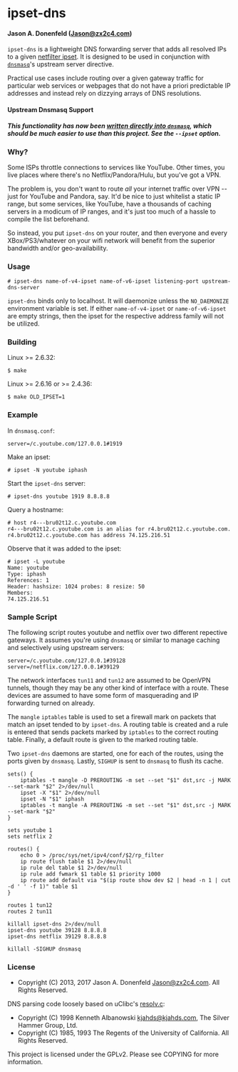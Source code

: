 # ipset-dns
#### Jason A. Donenfeld (<Jason@zx2c4.com>)

`ipset-dns` is a lightweight DNS forwarding server that adds all resolved IPs
to a given [netfilter ipset](http://ipset.netfilter.org/). It is designed to be
used in conjunction with [`dnsmasq`](http://www.thekelleys.org.uk/dnsmasq/doc.html)'s
upstream server directive.

Practical use cases include routing over a given gateway traffic for particular
web services or webpages that do not have a priori predictable IP addresses and
instead rely on dizzying arrays of DNS resolutions.

#### Upstream Dnsmasq Support

***This functionality has now been [written directly into `dnsmasq`](http://thekelleys.org.uk/gitweb/?p=dnsmasq.git;a=commit;h=13d86c7372e01392d1e3af7c90312b49e2a5c15d), which should be much easier to use than this project. See the `--ipset` option.***


### Why?

Some ISPs throttle connections to services like YouTube. Other times,
you live places where there's no Netflix/Pandora/Hulu, but you've got a VPN.

The problem is, you don't want to route *all* your internet traffic over VPN -- just
for YouTube and Pandora, say. It'd be nice to just whitelist a static IP range,
but some services, like YouTube, have a thousands of caching servers in a modicum
of IP ranges, and it's just too much of a hassle to compile the list beforehand.

So instead, you put `ipset-dns` on your router, and then everyone and every
XBox/PS3/whatever on your wifi network will benefit from the superior
bandwidth and/or geo-availability.

### Usage

    # ipset-dns name-of-v4-ipset name-of-v6-ipset listening-port upstream-dns-server

`ipset-dns` binds only to localhost. It will daemonize unless the `NO_DAEMONIZE`
environment variable is set. If either `name-of-v4-ipset` or `name-of-v6-ipset` are
empty strings, then the ipset for the respective address family will not be utilized.

### Building

Linux >= 2.6.32:

    $ make

Linux >= 2.6.16 or >= 2.4.36:

    $ make OLD_IPSET=1

### Example

In `dnsmasq.conf`:

	server=/c.youtube.com/127.0.0.1#1919

Make an ipset:

	# ipset -N youtube iphash

Start the `ipset-dns` server:

	# ipset-dns youtube 1919 8.8.8.8

Query a hostname:

	# host r4---bru02t12.c.youtube.com
	r4---bru02t12.c.youtube.com is an alias for r4.bru02t12.c.youtube.com.
	r4.bru02t12.c.youtube.com has address 74.125.216.51

Observe that it was added to the ipset:

	# ipset -L youtube
	Name: youtube
	Type: iphash
	References: 1
	Header: hashsize: 1024 probes: 8 resize: 50
	Members:
	74.125.216.51


### Sample Script

The following script routes youtube and netflix over two different repective
gateways. It assumes you're using `dnsmasq` or similar to manage caching and
selectively using upstream servers:

	server=/c.youtube.com/127.0.0.1#39128
	server=/netflix.com/127.0.0.1#39129

The network interfaces `tun11` and `tun12` are assumed to be OpenVPN tunnels,
though they may be any other kind of interface with a route. These devices are
assumed to have some form of masquerading and IP forwarding turned on already.

The `mangle` `iptables` table is used to set a firewall mark on packets that
match an ipset tended to by `ipset-dns`. A routing table is created and a rule
is entered that sends packets marked by `iptables` to the correct routing table.
Finally, a default route is given to the marked routing table.

Two `ipset-dns` daemons are started, one for each of the routes, using the ports
given by `dnsmasq`. Lastly, `SIGHUP` is sent to `dnsmasq` to flush its cache.

	sets() {
		iptables -t mangle -D PREROUTING -m set --set "$1" dst,src -j MARK --set-mark "$2" 2>/dev/null
		ipset -X "$1" 2>/dev/null
		ipset -N "$1" iphash
		iptables -t mangle -A PREROUTING -m set --set "$1" dst,src -j MARK --set-mark "$2"
	}

	sets youtube 1
	sets netflix 2

	routes() {
		echo 0 > /proc/sys/net/ipv4/conf/$2/rp_filter
		ip route flush table $1 2>/dev/null
		ip rule del table $1 2>/dev/null
		ip rule add fwmark $1 table $1 priority 1000
		ip route add default via "$(ip route show dev $2 | head -n 1 | cut -d ' ' -f 1)" table $1
	}

	routes 1 tun12
	routes 2 tun11

	killall ipset-dns 2>/dev/null
	ipset-dns youtube 39128 8.8.8.8
	ipset-dns netflix 39129 8.8.8.8

	killall -SIGHUP dnsmasq

### License

* Copyright (C) 2013, 2017 Jason A. Donenfeld <Jason@zx2c4.com>. All Rights Reserved.

DNS parsing code loosely based on uClibc's [resolv.c](http://git.uclibc.org/uClibc/tree/libc/inet/resolv.c):

* Copyright (C) 1998 Kenneth Albanowski <kjahds@kjahds.com>, The Silver Hammer Group, Ltd.
* Copyright (C) 1985, 1993 The Regents of the University of California. All Rights Reserved.

This project is licensed under the GPLv2. Please see COPYING for more information.
